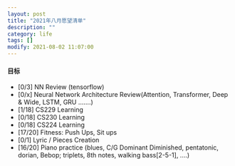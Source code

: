 ```yaml
---
layout: post
title: "2021年八月愿望清单"
description: ""
category: life
tags: []
modify: 2021-08-02 11:07:00
---
```



#### 目标

+ [0/3] NN Review (tensorflow)
+ [0/x] Neural Network Architecture Review(Attention, Transformer, Deep & Wide, LSTM, GRU .......)
+ [1/18] CS229 Learning
+ [0/18] CS230 Learning
+ [0/18] CS224 Learning
+ [17/20] Fitness: Push Ups, Sit ups
+ [0/1] Lyric / Pieces Creation
+ [16/20] Piano practice (blues, C/G Dominant Diminished, pentatonic, dorian, Bebop; triplets, 8th
 notes, walking bass[2-5-1], ....)
